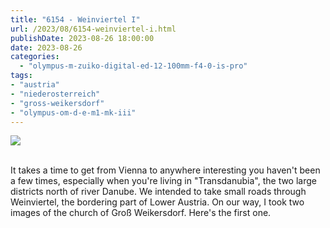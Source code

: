 ```yaml
---
title: "6154 - Weinviertel I"
url: /2023/08/6154-weinviertel-i.html
publishDate: 2023-08-26 18:00:00
date: 2023-08-26
categories:
  - "olympus-m-zuiko-digital-ed-12-100mm-f4-0-is-pro"
tags:
- "austria"
- "niederosterreich"
- "gross-weikersdorf"
- "olympus-om-d-e-m1-mk-iii"
---
```

<div class="container">
<div class="center"><a target="_blank" href="https://d25zfm9zpd7gm5.cloudfront.net/1200x1200/2020/20200517_095245_lr.jpg"><img class="webfeedsFeaturedVisual" src="https://d25zfm9zpd7gm5.cloudfront.net/0600x0600/2020/20200517_095245_lr.jpg" /></a></div>
</div>
<br />

It takes a time to get from Vienna to anywhere interesting
you haven't been a few times, especially when you're living
in "Transdanubia", the two large districts north of river
Danube. We intended to take small roads through Weinviertel,
the bordering part of Lower Austria. On our way, I took two
images of the church of Groß Weikersdorf. Here's the first
one.
